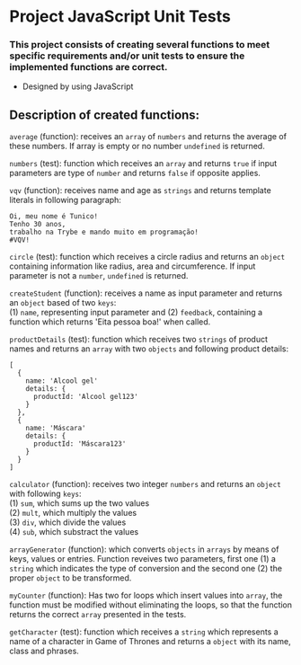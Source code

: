 # Project JavaScript Unit Tests

### This project consists of creating several functions to meet specific requirements and/or unit tests to ensure the implemented functions are correct.

* Designed by using JavaScript

## Description of created functions:

`average` (function): receives an `array` of `numbers` and returns the average of these numbers. If array is empty or no number `undefined` is returned.

`numbers` (test): function which receives an `array` and returns `true` if input parameters are type of `number` and returns `false` if opposite applies.

`vqv` (function): receives name and age as `strings` and returns template literals in following paragraph:
```
Oi, meu nome é Tunico!
Tenho 30 anos,
trabalho na Trybe e mando muito em programação!
#VQV!
```

`circle` (test): function which receives a circle radius and returns an `object` containing information like radius, area and circumference. If input parameter is not a `number`, `undefined` is returned.

`createStudent` (function): receives a name as input parameter and returns an `object` based of two `keys`:\
(1) `name`, representing input parameter and (2) `feedback`, containing a function which returns 'Eita pessoa boa!' when called.

`productDetails` (test): function which receives two `strings` of product names and returns an `array` with two `objects` and following product details:
```
[
  {
    name: 'Alcool gel'
    details: {
      productId: 'Alcool gel123'
    }
  },
  {
    name: 'Máscara'
    details: {
      productId: 'Máscara123'
    }
  }
]
```

`calculator` (function): receives two integer `numbers` and returns an `object` with following `keys`:\
(1) `sum`, which sums up the two values\
(2) `mult`, which multiply the values\
(3) `div`, which divide the values\
(4) `sub`, which substract the values


`arrayGenerator` (function): which converts `objects` in `arrays` by means of keys, values or entries. Function reveives two parameters, first one (1) a `string` which indicates the type of conversion and the second one (2) the proper `object` to be transformed.

`myCounter` (function): Has two for loops which insert values into `array`, the function must be modified without eliminating the loops, so that the function returns the correct `array` presented in the tests.

`getCharacter` (test): function which receives a `string` which represents a name of a character in Game of Thrones and returns a `object` with its name, class and phrases.



